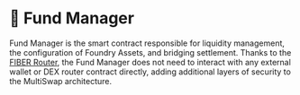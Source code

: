 # 🏦 Fund Manager

Fund Manager is the smart contract responsible for liquidity management, the configuration of Foundry Assets, and bridging settlement. Thanks to the [FIBER Router](fiber-router.md), the Fund Manager does not need to interact with any external wallet or DEX router contract directly, adding additional layers of security to the MultiSwap architecture.
